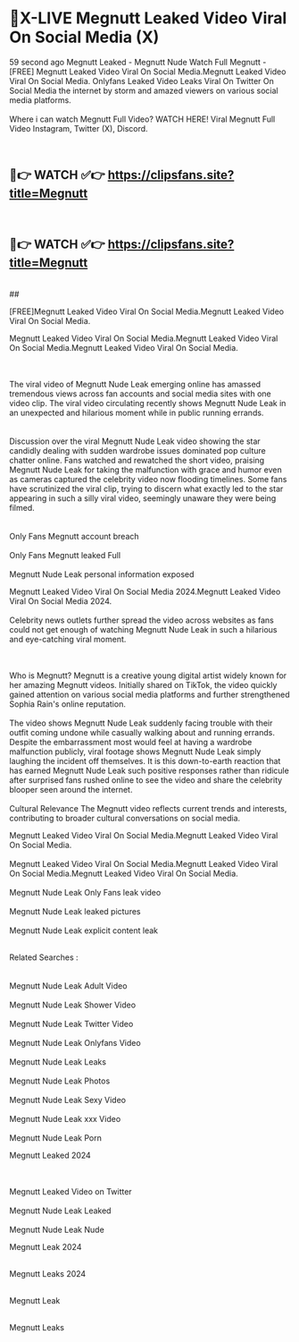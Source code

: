 # 🔴X-LIVE Megnutt Leaked Video Viral On Social Media (X)<br>


59 second ago Megnutt Leaked  - Megnutt Nude  Watch Full Megnutt - [FREE] Megnutt Leaked Video Viral On Social Media.Megnutt Leaked Video Viral On Social Media.   Onlyfans Leaked Video Leaks Viral On Twitter On Social Media the internet by storm and amazed viewers on various social media platforms. <br><br>
Where i can watch Megnutt Full Video? WATCH HERE! Viral Megnutt Full Video Instagram, Twitter (X), Discord. <br>


 <br>

##  🔴👉 WATCH ✅👉  <a href="https://clipsfans.site?title=Megnutt&ref=git">https://clipsfans.site?title=Megnutt</a> <br>
  <br>

##  🔴👉 WATCH ✅👉  <a href="https://clipsfans.site?title=Megnutt&ref=git">https://clipsfans.site?title=Megnutt</a> <br>
  <br>
  ##



[FREE]Megnutt Leaked Video Viral On Social Media.Megnutt Leaked Video Viral On Social Media. <br>

Megnutt Leaked Video Viral On Social Media.Megnutt Leaked Video Viral On Social Media.Megnutt Leaked Video Viral On Social Media. <br>


  <br>

  <br>
The viral video of Megnutt Nude Leak emerging online has amassed tremendous views across fan accounts and social media sites with one video clip. The viral video circulating recently shows Megnutt Nude Leak in an unexpected and hilarious moment while in public running errands.<br>
<br>


<br>
Discussion over the viral Megnutt Nude Leak video showing the star candidly dealing with sudden wardrobe issues dominated pop culture chatter online. Fans watched and rewatched the short video, praising Megnutt Nude Leak for taking the malfunction with grace and humor even as cameras captured the celebrity video now flooding timelines. Some fans have scrutinized the viral clip, trying to discern what exactly led to the star appearing in such a silly viral video, seemingly unaware they were being filmed.<br>
<br>
<br> 
Only Fans Megnutt account breach<br>
<br>
Only Fans Megnutt leaked Full <br>
<br>
Megnutt Nude Leak personal information exposed<br>

Megnutt Leaked Video Viral On Social Media 2024.Megnutt Leaked Video Viral On Social Media 2024. <br>
<br>
Celebrity news outlets further spread the video across websites as fans could not get enough of watching Megnutt Nude Leak in such a hilarious and eye-catching viral moment.<br>
<br>

<br>
Who is Megnutt? Megnutt is a creative young digital artist widely known for her amazing Megnutt videos. Initially shared on TikTok, the video quickly gained attention on various social media platforms and further strengthened Sophia Rain's online reputation.<br>
<br>
The video shows Megnutt Nude Leak suddenly facing trouble with their outfit coming undone while casually walking about and running errands. Despite the embarrassment most would feel at having a wardrobe malfunction publicly, viral footage shows Megnutt Nude Leak simply laughing the incident off themselves. It is this down-to-earth reaction that has earned Megnutt Nude Leak such positive responses rather than ridicule after surprised fans rushed online to see the video and share the celebrity blooper seen around the internet.<br>
<br>
Cultural Relevance The Megnutt video reflects current trends and interests, contributing to broader cultural conversations on social media.<br>

Megnutt Leaked Video Viral On Social Media.Megnutt Leaked Video Viral On Social Media.<br>
<br>
Megnutt Leaked Video Viral On Social Media.Megnutt Leaked Video Viral On Social Media.Megnutt Leaked Video Viral On Social Media.<br>
<br>
Megnutt Nude Leak Only Fans leak video<br>
<br>
Megnutt Nude Leak leaked pictures<br>
<br>
Megnutt Nude Leak explicit content leak<br>


<br>
Related Searches :<br>
<br>

<br>
Megnutt Nude Leak Adult Video<br>
<br>
Megnutt Nude Leak Shower Video<br>
<br>
Megnutt Nude Leak Twitter Video<br>
<br>
Megnutt Nude Leak Onlyfans Video<br>
<br>
Megnutt Nude Leak Leaks<br>
<br>
Megnutt Nude Leak Photos<br>

<br>
Megnutt Nude Leak Sexy Video<br>
<br>
Megnutt Nude Leak xxx Video<br>
<br>
Megnutt Nude Leak Porn<br>

Megnutt  Leaked 2024 <br> <br>
<br>

Megnutt Leaked Video on Twitter <br>
<br>
Megnutt Nude Leak Leaked<br>
<br>
Megnutt Nude Leak Nude<br>


Megnutt  Leak 2024 <br> <br>



Megnutt  Leaks 2024 <br> <br>



 
Megnutt  Leak<br> <br>



Megnutt  Leaks<br> <br>





</p>




 



</p>










